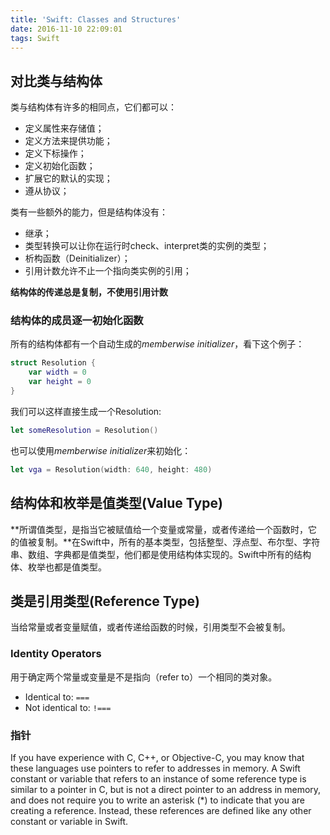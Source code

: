 ```yaml
---
title: 'Swift: Classes and Structures'
date: 2016-11-10 22:09:01
tags: Swift
---
```

## 对比类与结构体
类与结构体有许多的相同点，它们都可以：  

* 定义属性来存储值；
* 定义方法来提供功能；
* 定义下标操作；
* 定义初始化函数；
* 扩展它的默认的实现；
* 遵从协议；

类有一些额外的能力，但是结构体没有：

* 继承；
* 类型转换可以让你在运行时check、interpret类的实例的类型；
* 析构函数（Deinitializer）；
* 引用计数允许不止一个指向类实例的引用；

**结构体的传递总是复制，不使用引用计数**

<!-- more -->

### 结构体的成员逐一初始化函数
所有的结构体都有一个自动生成的*memberwise initializer*，看下这个例子：

~~~swift
struct Resolution {
	var width = 0
	var height = 0
}
~~~
我们可以这样直接生成一个Resolution:

~~~swift
let someResolution = Resolution()
~~~
也可以使用*memberwise initializer*来初始化：

~~~swift
let vga = Resolution(width: 640, height: 480)
~~~

## 结构体和枚举是值类型(Value Type)
**所谓值类型，是指当它被赋值给一个变量或常量，或者传递给一个函数时，它的值被复制。**在Swift中，所有的基本类型，包括整型、浮点型、布尔型、字符串、数组、字典都是值类型，他们都是使用结构体实现的。Swift中所有的结构体、枚举也都是值类型。
## 类是引用类型(Reference Type)
当给常量或者变量赋值，或者传递给函数的时候，引用类型不会被复制。
### Identity Operators
用于确定两个常量或变量是不是指向（refer to）一个相同的类对象。  

* Identical to: `===`
* Not identical to: `!===`

### 指针
If you have experience with C, C++, or Objective-C, you may know that these languages use pointers to refer to addresses in memory. A Swift constant or variable that refers to an instance of some reference type is similar to a pointer in C, but is not a direct pointer to an address in memory, and does not require you to write an asterisk (*) to indicate that you are creating a reference. Instead, these references are defined like any other constant or variable in Swift.